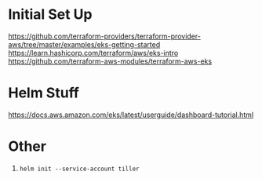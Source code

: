 # Initial Set Up
https://github.com/terraform-providers/terraform-provider-aws/tree/master/examples/eks-getting-started
https://learn.hashicorp.com/terraform/aws/eks-intro
https://github.com/terraform-aws-modules/terraform-aws-eks

# Helm Stuff
https://docs.aws.amazon.com/eks/latest/userguide/dashboard-tutorial.html

# Other
1. `helm init --service-account tiller`
